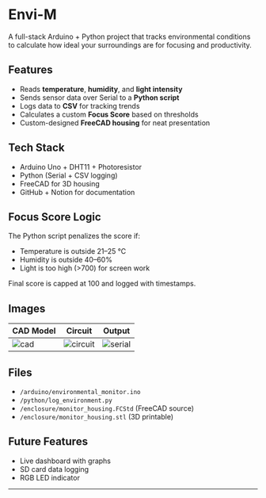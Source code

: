 # Envi-M


A full-stack Arduino + Python project that tracks environmental conditions to calculate how ideal your surroundings are for focusing and productivity.

## Features

-  Reads **temperature**, **humidity**, and **light intensity**
-  Sends sensor data over Serial to a **Python script**
-  Logs data to **CSV** for tracking trends
-  Calculates a custom **Focus Score** based on thresholds
-  Custom-designed **FreeCAD housing** for neat presentation

##  Tech Stack

- Arduino Uno + DHT11 + Photoresistor
- Python (Serial + CSV logging)
- FreeCAD for 3D housing
- GitHub + Notion for documentation

##  Focus Score Logic

The Python script penalizes the score if:
- Temperature is outside 21–25 °C
- Humidity is outside 40–60%
- Light is too high (>700) for screen work

Final score is capped at 100 and logged with timestamps.

##  Images

| CAD Model | Circuit | Output |
|-----------|---------|--------|
| ![cad](images/cad_render.png) | ![circuit](images/breadboard_photo.jpg) | ![serial](images/serial_output.png) |

##  Files

- `/arduino/environmental_monitor.ino`
- `/python/log_environment.py`
- `/enclosure/monitor_housing.FCStd` (FreeCAD source)
- `/enclosure/monitor_housing.stl` (3D printable)

##  Future Features

- Live dashboard with graphs
- SD card data logging
- RGB LED indicator

---
